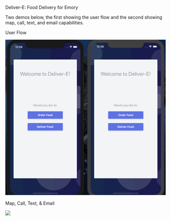 Deliver-E: Food Delivery for Emory

Two demos below, the first showing the user flow and the second showing map, call, text, and email capabilities.

User Flow

![](delivDemo.gif)

Map, Call, Text, & Email

![](delivDemo2.gif)
